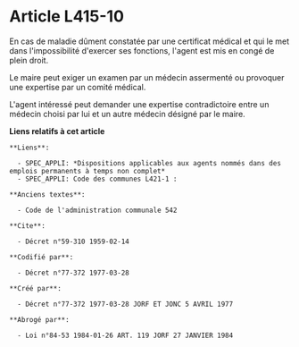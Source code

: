 # Article L415-10

En cas de maladie dûment constatée par une certificat médical et qui le met dans l'impossibilité d'exercer ses fonctions,
l'agent est mis en congé de plein droit.

Le maire peut exiger un examen par un médecin assermenté ou provoquer une expertise par un comité médical.

L'agent intéressé peut demander une expertise contradictoire entre un médecin choisi par lui et un autre médecin désigné par
le maire.

**Liens relatifs à cet article**

	**Liens**:

	  - SPEC_APPLI: *Dispositions applicables aux agents nommés dans des emplois permanents à temps non complet*
	  - SPEC_APPLI: Code des communes L421-1 :

	**Anciens textes**:

	  - Code de l'administration communale 542

	**Cite**:

	  - Décret n°59-310 1959-02-14

	**Codifié par**:

	  - Décret n°77-372 1977-03-28

	**Créé par**:

	  - Décret n°77-372 1977-03-28 JORF ET JONC 5 AVRIL 1977

	**Abrogé par**:

	  - Loi n°84-53 1984-01-26 ART. 119 JORF 27 JANVIER 1984
